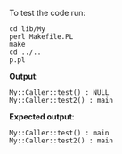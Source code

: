 To test the code run:

```
cd lib/My
perl Makefile.PL
make
cd ../..
p.pl
```

**Output**:

```
My::Caller::test() : NULL
My::Caller::test2() : main
```

**Expected output**:

```
My::Caller::test() : main
My::Caller::test2() : main
```


